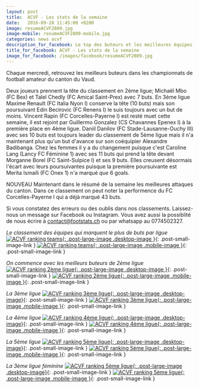 ```yaml
---
layout: post
title:  ACVF - Les stats de la semaine
date:   2016-09-28 11:45:00 +0200
image: resumeACVF2809.jpg
image-mobile: resumeACVF2809-mobile.jpg
categories: news acvf
description_for_facebook: Le top des buteurs et les meilleures équipes dans le canton de Vaud.
title_for_facebook: ACVF - Les stats de la semaine
image_for_facebook: /images/facebook/resumeACVF2809.jpg
---
```

Chaque mercredi, retrouvez les meilleurs buteurs dans les championnats de football amateur du canton du Vaud.

Deux joueurs prennent la tête du classement en 2ème ligue; Michaël Mbo (FC Bex) et Talel Chedly (FC Amical Saint-Prex) avec 7 buts. En 3ème ligue 	Maxime Renault (FC Italia Nyon I) conserve la tête (10 buts) mais son poursuivant Edin Becirovic (FC Renens I) le suis toujours avec un but de moins. Vincent Rapin (FC Corcelles-Payerne l) est resté muet cette semaine, il est rejoint par Guillermo Gonzalez (CS Chavannes Epenex I) à la première place en 4ème ligue. Daniil Danilov (FC Stade-Lausanne-Ouchy III) avec ses 10 buts est toujours leader du classement de 5ème ligue mais il n'a maintenant plus qu'un but d'avance sur son coéquipier Alexandre Badibanga. Chez les femmes il y a du changement puisque c'est Caroline Lang	(Lancy FC Féminine 1) avec ses 11 buts qui prend la tête devant Morganne Borel (FC Saint-Sulpice I) et ses 9 buts. Elles creusent désormais l'écart avec leurs poursuivantes puisque la première poursuivante est Merita Ismaili (FC Onex 1) n'a marqué _que_ 6 goals.

NOUVEAU Maintenant dans le résumé de la semaine les meilleures attaques du canton. Dans ce classement on peut noter la performence du FC Corcelles-Payerne l qui a déjà marqué 43 buts.

Si vous constatez des erreurs ou des oublis dans nos classements. Laissez-nous un message sur Facebook ou Instagram. Vous avez aussi la possiblité de nous écrire à contact@footstats.ch ou par whatsapp au 0774502327.

_Le classement des équipes qui marquent le plus de buts par ligue_
[![ACVF ranking teams]({{site.url}}/images/posts/rankings/resumeACVFA2809.jpg){: .post-large-image .desktop-image }]({{site.url}}/images/posts/rankings/resumeACVFA2809.jpg){: .post-small-image-link }
[![ACVF ranking teams]({{site.url}}/images/posts/rankings/resumeACVFA2809-mobile.jpg){: .post-large-image .mobile-image }]({{site.url}}/images/posts/rankings/resumeACVFA2809-mobile.jpg){: .post-small-image-link }

_On commence avec les meilleurs buteurs de 2ème ligue_
[![ACVF ranking 2ème ligue]({{site.url}}/images/posts/rankings/resumeACVF22809.jpg){: .post-large-image .desktop-image }]({{site.url}}/images/posts/rankings/resumeACVF22809.jpg){: .post-small-image-link }
[![ACVF ranking 2ème ligue]({{site.url}}/images/posts/rankings/resumeACVF22809-mobile.jpg){: .post-large-image .mobile-image }]({{site.url}}/images/posts/rankings/resumeACVF22809-mobile.jpg){: .post-small-image-link }

_La 3ème ligue_
[![ACVF ranking 3ème ligue]({{site.url}}/images/posts/rankings/resumeACVF32809.jpg){: .post-large-image .desktop-image}]({{site.url}}/images/posts/rankings/resumeACVF32809.jpg){: .post-small-image-link }
[![ACVF ranking 3ème ligue]({{site.url}}/images/posts/rankings/resumeACVF32809-mobile.jpg){: .post-large-image .mobile-image }]({{site.url}}/images/posts/rankings/resumeACVF32809-mobile.jpg){: .post-small-image-link }

_La 4ème ligue_
[![ACVF ranking 4ème ligue]({{site.url}}/images/posts/rankings/resumeACVF42809.jpg){: .post-large-image .desktop-image}]({{site.url}}/images/posts/rankings/resumeACVF42809.jpg){: .post-small-image-link }
[![ACVF ranking 4ème ligue]({{site.url}}/images/posts/rankings/resumeACVF42809-mobile.jpg){: .post-large-image .mobile-image }]({{site.url}}/images/posts/rankings/resumeACVF42809-mobile.jpg){: .post-small-image-link }

_La 5ème ligue_
[![ACVF ranking 5ème ligue]({{site.url}}/images/posts/rankings/resumeACVF52809.jpg){: .post-large-image .desktop-image}]({{site.url}}/images/posts/rankings/resumeACVF52809.jpg){: .post-small-image-link }
[![ACVF ranking 5ème ligue]({{site.url}}/images/posts/rankings/resumeACVF52809-mobile.jpg){: .post-large-image .mobile-image }]({{site.url}}/images/posts/rankings/resumeACVF52809-mobile.jpg){: .post-small-image-link }

_La 3ème ligue féminine_
[![ACVF ranking 5ème ligue]({{site.url}}/images/posts/rankings/resumeACVF302809.jpg){: .post-large-image .desktop-image}]({{site.url}}/images/posts/rankings/resumeACVF302809.jpg){: .post-small-image-link }
[![ACVF ranking 5ème ligue]({{site.url}}/images/posts/rankings/resumeACVF302809-mobile.jpg){: .post-large-image .mobile-image }]({{site.url}}/images/posts/rankings/resumeACVF302809-mobile.jpg){: .post-small-image-link }